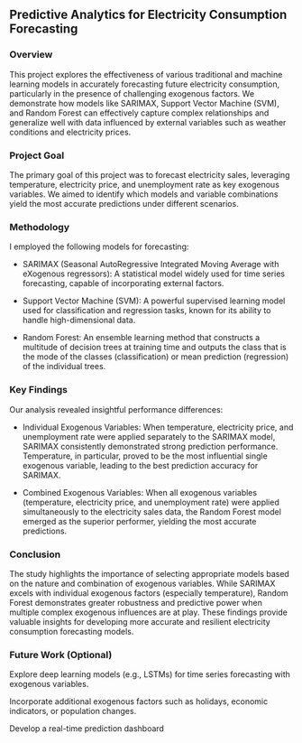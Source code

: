 ## Predictive Analytics for Electricity Consumption Forecasting ##
### Overview
This project explores the effectiveness of various traditional and machine learning models in accurately forecasting future electricity consumption, particularly in the presence of challenging exogenous factors. We demonstrate how models like SARIMAX, Support Vector Machine (SVM), and Random Forest can effectively capture complex relationships and generalize well with data influenced by external variables such as weather conditions and electricity prices.

### Project Goal
The primary goal of this project was to forecast electricity sales, leveraging temperature, electricity price, and unemployment rate as key exogenous variables. We aimed to identify which models and variable combinations yield the most accurate predictions under different scenarios.

### Methodology
I employed the following models for forecasting:

* SARIMAX (Seasonal AutoRegressive Integrated Moving Average with eXogenous regressors): A statistical model widely used for time series forecasting, capable of incorporating external factors.

* Support Vector Machine (SVM): A powerful supervised learning model used for classification and regression tasks, known for its ability to handle high-dimensional data.

* Random Forest: An ensemble learning method that constructs a multitude of decision trees at training time and outputs the class that is the mode of the classes (classification) or mean prediction (regression) of the individual trees.

### Key Findings
Our analysis revealed insightful performance differences:

* Individual Exogenous Variables: When temperature, electricity price, and unemployment rate were applied separately to the SARIMAX model, SARIMAX consistently demonstrated strong prediction performance. Temperature, in particular, proved to be the most influential single exogenous variable, leading to the best prediction accuracy for SARIMAX.

* Combined Exogenous Variables: When all exogenous variables (temperature, electricity price, and unemployment rate) were applied simultaneously to the electricity sales data, the Random Forest model emerged as the superior performer, yielding the most accurate predictions.

### Conclusion
The study highlights the importance of selecting appropriate models based on the nature and combination of exogenous variables. While SARIMAX excels with individual exogenous factors (especially temperature), Random Forest demonstrates greater robustness and predictive power when multiple complex exogenous influences are at play. These findings provide valuable insights for developing more accurate and resilient electricity consumption forecasting models.

### Future Work (Optional)
Explore deep learning models (e.g., LSTMs) for time series forecasting with exogenous variables.

Incorporate additional exogenous factors such as holidays, economic indicators, or population changes.

Develop a real-time prediction dashboard
